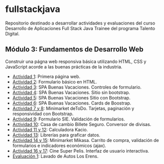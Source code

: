 # fullstackjava

Repositorio destinado a desarrollar actividades y evaluaciones del curso Desarrollo de Aplicaciones Full Stack Java Trainee del programa Talento Digital.

## Módulo 3: Fundamentos de Desarrollo Web 
Construir una págna web responsiva básica utilizando HTML, CSS y JavaScript acorde a las buenas prácticas de la industria.
- [Actividad 1](https://cochayuyo.github.io/fullstackjava/mod3/act01/): Primera página web.
- [Actividad 2](https://cochayuyo.github.io/fullstackjava/mod3/act02/): Formulario básico en HTML.
- [Actividad 3](https://cochayuyo.github.io/fullstackjava/mod3/act03/): SPA Buenas Vacaciones. Controles de formulario.
- [Actividad 4](https://cochayuyo.github.io/fullstackjava/mod3/act04/): SPA Buenas Vacaciones. Sitio sin bootstrap.
- [Actividad 5](https://cochayuyo.github.io/fullstackjava/mod3/act05/): SPA Buenas Vacaciones Sitio con Bootstrap.
- [Actividad 6](https://cochayuyo.github.io/fullstackjava/mod3/act06/): SPA Buenas Vacaciones. Cards de Boostrap.
- [Actividad 7 y 8](https://cochayuyo.github.io/fullstackjava/mod3/act07/): Minimarket deToDo. Tarjetas, paginación y responsividad con Bootstrap.
- [Actividad 9](https://cochayuyo.github.io/fullstackjava/mod3/act09/): Formulario SIE. Validación de formularios.
- [Actividad 10](https://cochayuyo.github.io/fullstackjava/mod3/act10/): Casa de cambio Billete Seguro. Conversor de divisas.
- [Actividad 11 y 12](https://cochayuyo.github.io/fullstackjava/mod3/act11/): Calculadora Kacio.
- [Actividad 13](https://cochayuyo.github.io/fullstackjava/mod3/act13/): Librerías para graficar datos.
- [Actividad 14 y 15](https://cochayuyo.github.io/fullstackjava/mod3/act14/): Minimarket Mikasa. Carrito de compra, validación de formularios e indicadores económicos (ajax).
- [Actividad 16 y 17](https://cochayuyo.github.io/fullstackjava/mod3/act16/): Cine Super Pelis. Interfaz de usuario interactiva.
- [Evaluación 1](https://cochayuyo.github.io/fullstackjava/mod3/eval1/): Lavado de Autos Los Erens.
